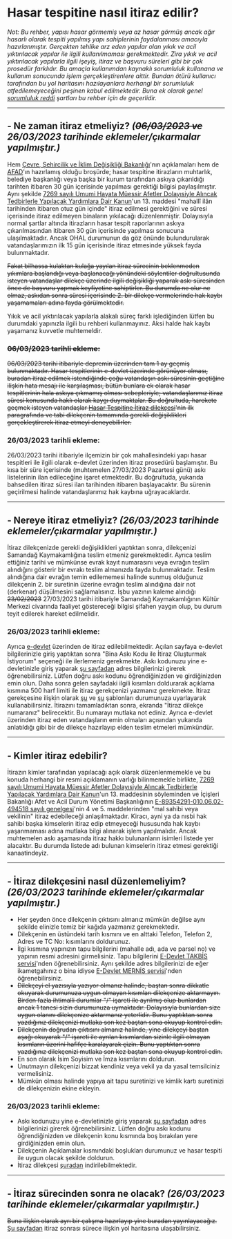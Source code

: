 # Hasar tespitine nasıl itiraz edilir?
  
*Not: Bu rehber, yapısı hasar görmemiş veya az hasar görmüş ancak ağır hasarlı olarak tespiti yapılmış yapı sahiplerinin faydalanması amacıyla hazırlanmıştır. Gerçekten tehlike arz eden yapılar olan yıkık ve acil yıktırılacak yapılar ile ilgili kullanılmaması gerekmektedir. Zira yıkık ve acil yıktırılacak yapılarla ilgili işeyiş, itiraz ve başvuru süreleri gibi bir çok prosedür farklıdır. Bu amaçla kullanımdan kaynaklı sorumluluk kullanana ve kullanım sonucunda işlem gerçekleştirenlere aittir. Bundan ötürü kullanıcı tarafından bu yol haritasını hazılayanlara herhangi bir sorumluluk atfedilemeyeceğini peşinen kabul edilmektedir. Buna ek olarak genel [sorumluluk reddi](https://github.com/symbuzzer/samandag-deprem/blob/main/SORUMLULUK%20REDD%C4%B0.md) şartları bu rehber için de geçerlidir.*  
  
------
## - Ne zaman itiraz etmeliyiz? *(~~06/03/2023 ve~~ 26/03/2023 tarihinde eklemeler/çıkarmalar yapılmıştır.)*  
Hem [Çevre, Şehircilik ve İklim Değişikliği Bakanlığı](https://www.ntv.com.tr/turkiye/deprem-bolgesinde-hasar-tespitine-1-ay-icinde-itiraz-hakki,ElW77xEXcECfvQIM5cvGrQ)'nın açıklamaları hem de [AFAD](https://www.afad.gov.tr/kurumlar/afad.gov.tr/39510/xfiles/hasar_tespit_-_10x21.pdf)'ın hazırlamış olduğu broşürde; hasar tespitine itirazların muhtarlık, belediye başkanlığı veya başka bir kurum tarafından askıya çıkarıldığı tarihten itibaren 30 gün içerisinde yapılması gerektiği bilgisi paylaşılmıştır. Aynı şekilde [7269 sayılı Umumi Hayata Müessir Afetler Dolayısiyle Alıncak Tedbirlerle Yapılacak Yardımlara Dair Kanun](https://www.mevzuat.gov.tr/mevzuat?MevzuatNo=7269&MevzuatTur=1&MevzuatTertip=3)'un 13. maddesi "mahallî ilân tarihinden itibaren otuz gün içinde" itiraz edilmesi gerektiğini ve süresi içerisinde itiraz edilmeyen binaların yıkılacağı düzenlenmiştir. Dolayısıyla normal şartlar altında itirazların hasar tespit raporlarının askıya çıkarılmasından itibaren 30 gün içerisinde yapılması sonucuna ulaşılmaktadır. Ancak OHAL durumunun da göz önünde bulundurularak vatandaşlarımızın ilk 15 gün içerisinde itiraz etmesinde yüksek fayda bulunmaktadır.  
  
~~Fakat bilhassa kulaktan kulağa yayılan itiraz sürecinin beklenmeden yıkımlara başlandığı veya başlanacağı yönündeki söylentiler doğrultusunda isteyen vatandaşlar dilekçe üzerinde ilgili değişikliği yaparak askı süresinden önce de başvuru yapmak keyfiyetine sahiptirler. Bu durumda ne olur ne olmaz, askıdan sonra süresi içerisinde 2. bir dilekçe vermelerinde hak kaybı yaşamamaları adına fayda görülmektedir.~~  
  
Yıkık ve acil yıktırılacak yapılarla alakalı süreç farklı işlediğinden lütfen bu durumdaki yapınızla ilgili bu rehberi kullanmayınız. Aksi halde hak kaybı yaşamanız kuvvetle muhtemeldir.
  
### ~~06/03/2023 tarihli ekleme:~~  
~~06/03/2023 tarihi itibariyle depremin üzerinden tam 1 ay geçmiş bulunmaktadır. Hasar tespitlerinin e-devlet üzerinde görünüyor olması, buradan itiraz edilmek istendiğinde çoğu vatandaşın askı süresinin geçtiğine ilişkin hata mesajı ile karşılaşması, bütün bunlara ek olarak hasar tespitlerinin hala askıya çıkmamış olması sebepleriyle; vatandaşlarımız itiraz süresi konusunda haklı olarak kaygı duymaktalar. Bu doğrultuda, harekete geçmek isteyen vatandaşlar [Hasar Tespitine İtiraz dilekçesi](https://github.com/symbuzzer/samandag-deprem/blob/main/2-%20Dilek%C3%A7e%20-%20Hasar%20Tespitine%20%C4%B0tiraz.pdf)'nin ilk paragrafında ve tabi dilekçenin tamamında gerekli değişiklikleri gerçekleştirerek itiraz etmeyi deneyebilirler.~~  
  
### 26/03/2023 tarihli ekleme:  
26/03/2023 tarihi itibariyle ilçemizin bir çok mahallesindeki yapı hasar tespitleri ile ilgili olarak e-devlet üzerinden itiraz prosedürü başlamıştır. Bu kısa bir süre içerisinde (muhtemelen 27/03/2023 Pazartesi günü) askı listelerinin ilan edileceğine işaret etmektedir. Bu doğrultuda, yukarıda bahsedilen itiraz süresi ilan tarihinden itibaren başlayacaktır. Bu sürenin geçirilmesi halinde vatandaşlarımız hak kaybına uğrayacaklardır.

------
## - Nereye itiraz etmeliyiz? *(26/03/2023 tarihinde eklemeler/çıkarmalar yapılmıştır.)*    
İtiraz dilekçenizde gerekli değişiklikleri yaptıktan sonra, dilekçenizi Samandağ Kaymakamlığına teslim etmeniz gerekmektedir. Ayrıca teslim ettiğiniz tarihi ve mümkünse evrak kayıt numarasını veya evrağın teslim alındığını gösterir bir evrakı teslim almanızda fayda bulunmaktadır. Teslim alındığına dair evrağın temin edilememesi halinde sunmuş olduğunuz dilekçenin 2. bir suretinin üzerine evrağın teslim alındığına dair not (derkenar) düşülmesini sağlamalısınız. İşbu yazının kaleme alındığı ~~23/02/2023~~ 27/03/2023 tarihi itibariyle Samandağ Kaymakamlığının Kültür Merkezi civarında faaliyet göstereceği bilgisi şifahen yaygın olup, bu durum teyit edilerek hareket edilmelidir.  
  
### 26/03/2023 tarihli ekleme:  
Ayrıca [e-devlet](https://itiraz.csb.gov.tr) üzerinden de itiraz edilebilmektedir. Açılan sayfaya e-devlet bilgilerinizle giriş yaptıktan sonra "Bina Askı Kodu ile İtiraz Oluşturmak İstiyorum" seçeneği ile ilerlemeniz gerekmekte. Askı kodunuzu yine e-devletinizle giriş yaparak [şu sayfadan](https://www.turkiye.gov.tr/cevre-ve-sehircilik-hasar-tespit-sorgulama?adres=Sorgula) adres bilgilerinizi girerek öğrenebilirsiniz. Lütfen doğru askı kodunu öğrendiğinizden ve girdiğinizden emin olun. Daha sonra gelen sayfadaki ilgili kısımları doldurarak açıklama kısmına 500 harf limiti ile itiraz gerekçenizi yazmanız gerekmekte. İtiraz gerekçesine ilişkin olarak [şu](https://github.com/symbuzzer/samandag-deprem/blob/main/3-%20E-Devlet%20-%20Hasar%20itiraz%20%C3%B6rnek%201.md) ve [şu](https://github.com/symbuzzer/samandag-deprem/blob/main/3-%20E-Devlet%20-%20Hasar%20itiraz%20%C3%B6rnek%202.md) şablonları durumunuza uyarlayarak kullanabilirsiniz. İtirazını tamamladıktan sonra, ekranda "İtiraz dilekçe numaranız" belirecektir. Bu numarayı mutlaka not ediniz. Ayrıca e-devlet üzerinden itiraz eden vatandaşların emin olmaları açısından yukarıda anlatıldığı gibi bir de dilekçe hazırlayıp elden teslim etmeleri mümkündür.
  
------
## - Kimler itiraz edebilir?  
İtirazın kimler tarafından yapılacağı açık olarak düzenlenmemekle ve bu konuda herhangi bir resmi açıklamanın varlığı bilinmemekle birlikte, [7269 sayılı Umumi Hayata Müessir Afetler Dolayısiyle Alıncak Tedbirlerle Yapılacak Yardımlara Dair Kanun](https://www.mevzuat.gov.tr/mevzuat?MevzuatNo=7269&MevzuatTur=1&MevzuatTertip=3)'un 13. maddesinin söyleminden ve İçişleri Bakanlığı Afet ve Acil Durum Yönetimi Başkanlığının [E-89354291-010.06.02-494518 sayılı genelgesi](https://github.com/symbuzzer/samandag-deprem/blob/main/i%C3%A7erikler/dosya-tahliye-genelgesi.pdf)'nin 4 ve 5. maddelerinden "mal sahibi veya vekilinin" itiraz edebileceği anlaşılmaktadır. Kiracı, ayni ya da nısbi hak sahibi başka kimselerin itiraz edip etmeyeceği hususunda hak kaybı yaşanmaması adına mutlaka bilgi alınarak işlem yapılmalıdır. Ancak muhtemelen askı aşamasında itiraz hakkı bulunanların isimleri listede yer alacaktır. Bu durumda listede adı bulunan kimselerin itiraz etmesi gerektiği kanaatindeyiz.   
  
------
## - İtiraz dilekçesini nasıl düzenlemeliyim? *(26/03/2023 tarihinde eklemeler/çıkarmalar yapılmıştır.)*  
- Her şeyden önce dilekçenin çıktısını almanız mümkün değilse aynı şekilde elinizle temiz bir kağıda yazmanız gerekmektedir.  
- Dilekçenin en üstündeki tarih kısmını ve en alttaki Telefon, Telefon 2, Adres ve TC No: kısımlarını doldurunuz.  
- İlgi kısmına yapınızın tapu bilgilerini (mahalle adı, ada ve parsel no) ve yapının resmi adresini girmelisiniz.  Tapu bilgilerini [E-Devlet TAKBİS servisi](https://www.turkiye.gov.tr/tapu-bilgileri-sorgulama)'nden öğrenebilirsiniz. Aynı şekilde adres bilgilerinizi de eğer ikametgahınız o bina idiyse [E-Devlet MERNİS servisi](https://www.turkiye.gov.tr/nvi-yerlesim-yeri-ve-diger-adres-belgesi-sorgulama)'nden öğrenebilirsiniz.  
- ~~Dilekçeyi el yazısıyla yazıyor olmanız halinde, baştan sonra dikkatle okuyarak durumunuza uygun olmayan kısımları dilekçenize aktarmayın. Birden fazla ihtimalli durumlar "/" işareti ile ayrılmış olup bunlardan ancak 1 tanesi sizin durumunuza uymaktadır. Dolayısıyla bunlardan size uygun olanını dilekçenize aktarmanız yeterlidir. Bunu yaptıktan sonra yazdığınız dilekçenizi mutlaka son kez baştan sona okuyup kontrol edin.~~  
- ~~Dilekçenin doğrudan çıktısını almanız halinde, yine dilekçeyi baştan aşağı okuyarak "/" işareti ile ayrılan kısımlardan sizinle ilgili olmayan kısımların üzerini hafifçe karalayarak çizin. Bunu yaptıktan sonra yazdığınız dilekçenizi mutlaka son kez baştan sona okuyup kontrol edin.~~  
- En son olarak İsim Soyisim ve İmza kısımlarını doldurun.  
- Unutmayın dilekçenizi bizzat kendiniz veya vekil ya da yasal temsilciniz vermelisiniz.  
- Mümkün olması halinde yapıya ait tapu suretinizi ve kimlik kartı suretinizi de dilekçenizin ekine ekleyin.  
### 26/03/2023 tarihli ekleme:  
- Askı kodunuzu yine e-devletinizle giriş yaparak [şu sayfadan](https://www.turkiye.gov.tr/cevre-ve-sehircilik-hasar-tespit-sorgulama?adres=Sorgula) adres bilgilerinizi girerek öğrenebilirsiniz. Lütfen doğru askı kodunu öğrendiğinizden ve dilekçenin konu kısmında boş bırakılan yere girdiğinizden emin olun.  
- Dilekçenin Açıklamalar kısmındaki boşlukları durumunuz ve hasar tespiti ile uygun olacak şekilde doldurun.  
- İtiraz dilekçesi [şuradan](https://github.com/symbuzzer/samandag-deprem/raw/main/2-%20Dilek%C3%A7e%20-%20Hasar%20Tespitine%20%C4%B0tiraz.pdf) indirilebilmektedir.  
  
------
## - İtiraz sürecinden sonra ne olacak? *(26/03/2023 tarihinde eklemeler/çıkarmalar yapılmıştır.)*  
~~Buna ilişkin olarak ayrı bir çalışma hazırlayıp yine buradan yayınlayacağız.~~  [Şu sayfadan](https://github.com/symbuzzer/samandag-deprem/blob/main/4-%20Yol%20Haritas%C4%B1%20-%20Hasar%20tespitinin%20yeniden%20yap%C4%B1lmas%C4%B1.md) itiraz sonrası sürece ilişkin yol haritasına ulaşabilirsiniz.
